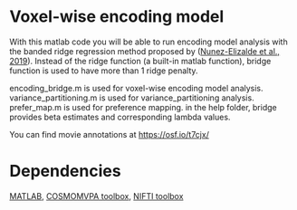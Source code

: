 ﻿
# Voxel-wise encoding model 
With this matlab code you will be able to run encoding model analysis with the banded ridge regression method proposed by ([Nunez-Elizalde et al., 2019](https://www.sciencedirect.com/science/article/abs/pii/S1053811919302988?via%3Dihub)). 
Instead of the ridge function (a built-in matlab function), bridge function is used to have more than 1 ridge penalty. 
 
encoding_bridge.m is used for voxel-wise encoding model analysis.
variance_partitioning.m is used for variance_partitioning analysis.
prefer_map.m is used for preference mapping.
in the help folder, bridge provides beta estimates and corresponding lambda values. 

You can find movie annotations at https://osf.io/t7cjx/

 # Dependencies
[MATLAB](https://www.mathworks.com/products/matlab.html), [COSMOMVPA toolbox](http://www.cosmomvpa.org/), [NIFTI toolbox](https://www.nitrc.org/projects/nifti/)



